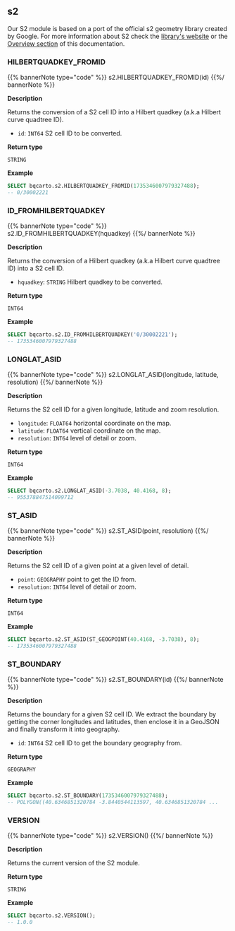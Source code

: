 ## s2

<div class="badge core"></div>

Our S2 module is based on a port of the official s2 geometry library created by Google. For more information about S2 check the [library's website](http://s2geometry.io/) or the [Overview section](/spatial-extension-bq/spatial-indexes/overview/#s2) of this documentation.

### HILBERTQUADKEY_FROMID

{{% bannerNote type="code" %}}
s2.HILBERTQUADKEY_FROMID(id)
{{%/ bannerNote %}}

**Description**

Returns the conversion of a S2 cell ID into a Hilbert quadkey (a.k.a Hilbert curve quadtree ID).

* `id`: `INT64` S2 cell ID to be converted.

**Return type**

`STRING`

**Example**

```sql
SELECT bqcarto.s2.HILBERTQUADKEY_FROMID(1735346007979327488);
-- 0/30002221
```

### ID_FROMHILBERTQUADKEY

{{% bannerNote type="code" %}}
s2.ID_FROMHILBERTQUADKEY(hquadkey)
{{%/ bannerNote %}}

**Description**

Returns the conversion of a Hilbert quadkey (a.k.a Hilbert curve quadtree ID) into a S2 cell ID.

* `hquadkey`: `STRING` Hilbert quadkey to be converted.

**Return type**

`INT64`

**Example**

```sql
SELECT bqcarto.s2.ID_FROMHILBERTQUADKEY('0/30002221');
-- 1735346007979327488
```

### LONGLAT_ASID

{{% bannerNote type="code" %}}
s2.LONGLAT_ASID(longitude, latitude, resolution)
{{%/ bannerNote %}}

**Description**

Returns the S2 cell ID for a given longitude, latitude and zoom resolution.

* `longitude`: `FLOAT64` horizontal coordinate on the map.
* `latitude`: `FLOAT64` vertical coordinate on the map.
* `resolution`: `INT64` level of detail or zoom.

**Return type**

`INT64`

**Example**

```sql
SELECT bqcarto.s2.LONGLAT_ASID(-3.7038, 40.4168, 8);
-- 955378847514099712
```

### ST_ASID

{{% bannerNote type="code" %}}
s2.ST_ASID(point, resolution)
{{%/ bannerNote %}}

**Description**

Returns the S2 cell ID of a given point at a given level of detail.

* `point`: `GEOGRAPHY` point to get the ID from.
* `resolution`: `INT64` level of detail or zoom.

**Return type**

`INT64`

**Example**

```sql
SELECT bqcarto.s2.ST_ASID(ST_GEOGPOINT(40.4168, -3.7038), 8);
-- 1735346007979327488
```

### ST_BOUNDARY

{{% bannerNote type="code" %}}
s2.ST_BOUNDARY(id)
{{%/ bannerNote %}}

**Description**

Returns the boundary for a given S2 cell ID. We extract the boundary by getting the corner longitudes and latitudes, then enclose it in a GeoJSON and finally transform it into geography.

* `id`: `INT64` S2 cell ID to get the boundary geography from.

**Return type**

`GEOGRAPHY`

**Example**

```sql
SELECT bqcarto.s2.ST_BOUNDARY(1735346007979327488);
-- POLYGON((40.6346851320784 -3.8440544113597, 40.6346851320784 ...
```

### VERSION

{{% bannerNote type="code" %}}
s2.VERSION()
{{%/ bannerNote %}}

**Description**

Returns the current version of the S2 module.

**Return type**

`STRING`

**Example**

```sql
SELECT bqcarto.s2.VERSION();
-- 1.0.0